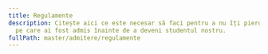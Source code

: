 ```yaml
---
title: Regulamente
description: Citește aici ce este necesar să faci pentru a nu îți pierde locul
  pe care ai fost admis înainte de a deveni studentul nostru.
fullPath: master/admitere/regulamente
---
```

<Attachment label="Hotarare diploma de licență" file="/uploads/informare-15408-din-2022-6-23.pdf"></Attachment>